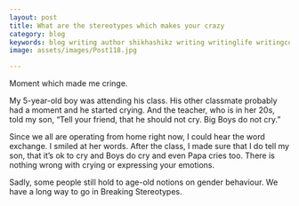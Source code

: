 ```yaml
---
layout: post
title: What are the stereotypes which makes your crazy
category: blog
keywords: blog writing author shikhashikz writing writinglife writingcommunity dailyblogpost dailyblogpostchallenge stereotype
image: assets/images/Post118.jpg

---
```

Moment which made me cringe.

My 5-year-old boy was attending his class. His other classmate probably had a moment and he started crying.  And the teacher, who is in her 20s, told my son,
“Tell your friend, that he should not cry. Big Boys do not cry.”

Since we all are operating from home right now, I could hear the word exchange. I smiled at her words. After the class, I made sure that I do tell my son, that it’s ok to cry and Boys do cry and even Papa cries too. There is nothing wrong with crying or expressing your emotions.

Sadly, some people still hold to age-old notions on gender behaviour. We have a long way to go in Breaking Stereotypes. 

